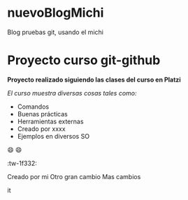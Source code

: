 # nuevoBlogMichi
Blog pruebas git, usando el michi
# Proyecto curso git-github


**Proyecto realizado siguiendo las clases del curso en Platzi**

*El curso muestra diversas cosas tales como:*
- Comandos
- Buenas prácticas
- Herramientas externas
- Creado por xxxx
- Ejemplos en diversos SO

:smile: :smile:

:tw-1f332:

Creado por mi
Otro gran cambio
Mas cambios

it